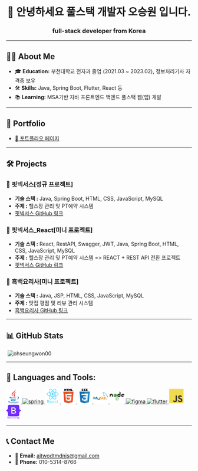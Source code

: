 <h1 align="center"> 👋 안녕하세요 풀스택 개발자 오승원 입니다.</h1>
<h3 align="center">full-stack developer from Korea</h3>

---

## 👨‍💻 **About Me**  
- 🎓 **Education:** 부천대학교 전자과 졸업 (2021.03 ~ 2023.02), 정보처리기사 자격증 보유
- 🛠️ **Skills:** Java, Spring Boot, Flutter, React 등  
- 📚 **Learning:** MSA기반 자바 프론트엔드 백엔드 풀스택 웹(앱) 개발


---

## 📂 **Portfolio**  
- [📝 포트폴리오 페이지](https://chestnut-blinker-ca6.notion.site/167902bdb12f80828036d3d0221a6414?pvs=4)  

---

## 🛠️ **Projects**  

### 📌 **핏넥서스[정규 프로젝트]**  
- **기술 스택 :** Java, Spring Boot, HTML, CSS, JavaScript, MySQL  
- **주제 :** 헬스장 관리 및 PT예약 시스템  
- [핏넥서스 GitHub 링크](https://github.com/OhSeungWon00/MSA9_GYM.git)

### 📌 **핏넥서스_React[미니 프로젝트]**  
- **기술 스택 :** React, RestAPI, Swagger, JWT, Java, Spring Boot, HTML, CSS, JavaScript, MySQL  
- **주제 :** 헬스장 관리 및 PT예약 시스템 => REACT + REST API 전환 프로젝트
- [핏넥서스 GitHub 링크](https://github.com/OhSeungWon00/MSA9_GYM_REST.git)


### 📌 **흑백요리사[미니 프로젝트]**  
- **기술 스택 :** Java, JSP, HTML, CSS, JavaScript, MySQL
- **주제 :** 맛집 평점 및 리뷰 관리 시스템  
- [흑백요리사 GitHub 링크](https://github.com/OhSeungWon00/MSA9_Food.git)


---
## 📊 **GitHub Stats**  


<p>&nbsp;<img align="center" src="https://github-readme-stats.vercel.app/api?username=ohseungwon00&show_icons=true&locale=en" alt="ohseungwon00" /></p>


---


## 🚀 **Languages and Tools:**  
<p align="left"> 
   <a href="https://www.java.com" target="_blank" rel="noreferrer"> <img src="https://raw.githubusercontent.com/devicons/devicon/master/icons/java/java-original.svg" alt="java" width="40" height="40"/> </a> 
   <a href="https://spring.io/" target="_blank" rel="noreferrer"> <img src="https://www.vectorlogo.zone/logos/springio/springio-icon.svg" alt="spring" width="40" height="40"/> </a> 
   <a href="https://reactjs.org/" target="_blank" rel="noreferrer"> <img src="https://raw.githubusercontent.com/devicons/devicon/master/icons/react/react-original-wordmark.svg" alt="react" width="40" height="40"/> </a> 
   <a href="https://www.w3.org/html/" target="_blank" rel="noreferrer"> <img src="https://raw.githubusercontent.com/devicons/devicon/master/icons/html5/html5-original-wordmark.svg" alt="html5" width="40" height="40"/> </a> 
   <a href="https://www.w3schools.com/css/" target="_blank" rel="noreferrer"> <img src="https://raw.githubusercontent.com/devicons/devicon/master/icons/css3/css3-original-wordmark.svg" alt="css3" width="40" height="40"/> </a> 
   <a href="https://www.mysql.com/" target="_blank" rel="noreferrer"> <img src="https://raw.githubusercontent.com/devicons/devicon/master/icons/mysql/mysql-original-wordmark.svg" alt="mysql" width="40" height="40"/> </a> 
   <a href="https://nodejs.org" target="_blank" rel="noreferrer"> <img src="https://raw.githubusercontent.com/devicons/devicon/master/icons/nodejs/nodejs-original-wordmark.svg" alt="nodejs" width="40" height="40"/> </a> 
   <a href="https://www.figma.com/" target="_blank" rel="noreferrer"> <img src="https://www.vectorlogo.zone/logos/figma/figma-icon.svg" alt="figma" width="40" height="40"/> </a> 
  <a href="https://flutter.dev" target="_blank" rel="noreferrer"> <img src="https://www.vectorlogo.zone/logos/flutterio/flutterio-icon.svg" alt="flutter" width="40" height="40"/> </a> 
  <a href="https://developer.mozilla.org/en-US/docs/Web/JavaScript" target="_blank" rel="noreferrer"> <img src="https://raw.githubusercontent.com/devicons/devicon/master/icons/javascript/javascript-original.svg" alt="javascript" width="40" height="40"/> </a> 
  <a href="https://getbootstrap.com" target="_blank" rel="noreferrer"> <img src="https://raw.githubusercontent.com/devicons/devicon/master/icons/bootstrap/bootstrap-plain-wordmark.svg" alt="bootstrap" width="40" height="40"/> </a> 
 
</p>

---




## 📞 **Contact Me**  

- 📧 **Email:** [ajtwodtmdnjs@gmail.com](mailto:ajtwodtmdnjs@gmail.com)  
- 📱 **Phone:** 010-5314-8766  



